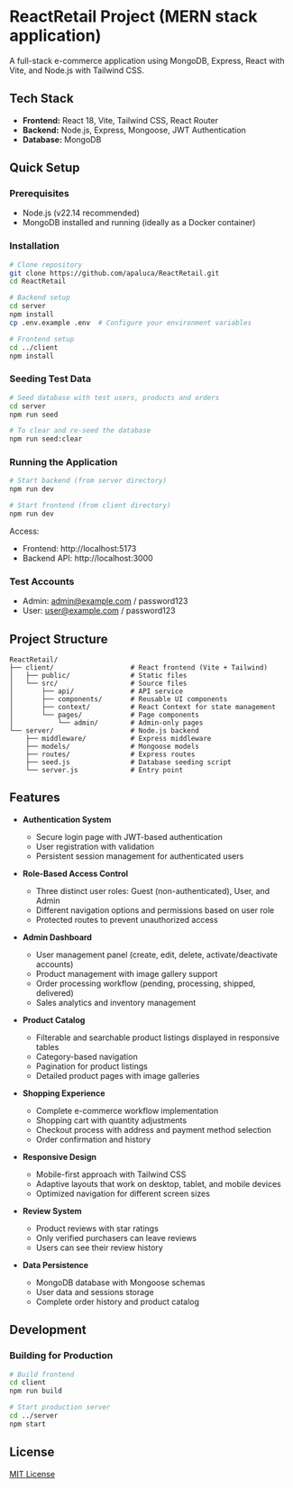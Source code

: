 # ReactRetail Project (MERN stack application)

A full-stack e-commerce application using MongoDB, Express, React with Vite, and Node.js with Tailwind CSS.

## Tech Stack

- **Frontend:** React 18, Vite, Tailwind CSS, React Router
- **Backend:** Node.js, Express, Mongoose, JWT Authentication
- **Database:** MongoDB

## Quick Setup

### Prerequisites
- Node.js (v22.14 recommended)
- MongoDB installed and running (ideally as a Docker container)

### Installation

```bash
# Clone repository
git clone https://github.com/apaluca/ReactRetail.git
cd ReactRetail

# Backend setup
cd server
npm install
cp .env.example .env  # Configure your environment variables

# Frontend setup
cd ../client
npm install
```

### Seeding Test Data
```bash
# Seed database with test users, products and orders
cd server
npm run seed

# To clear and re-seed the database
npm run seed:clear
```

### Running the Application

```bash
# Start backend (from server directory)
npm run dev

# Start frontend (from client directory)
npm run dev
```

Access:
- Frontend: http://localhost:5173
- Backend API: http://localhost:3000

### Test Accounts
- Admin: admin@example.com / password123
- User: user@example.com / password123

## Project Structure

```
ReactRetail/
├── client/                   # React frontend (Vite + Tailwind)
│   ├── public/               # Static files
│   └── src/                  # Source files
│       ├── api/              # API service
│       ├── components/       # Reusable UI components
│       ├── context/          # React Context for state management
│       └── pages/            # Page components
│           └── admin/        # Admin-only pages
└── server/                   # Node.js backend
    ├── middleware/           # Express middleware
    ├── models/               # Mongoose models
    ├── routes/               # Express routes
    ├── seed.js               # Database seeding script
    └── server.js             # Entry point
```

## Features

- **Authentication System**
  - Secure login page with JWT-based authentication 
  - User registration with validation
  - Persistent session management for authenticated users

- **Role-Based Access Control**
  - Three distinct user roles: Guest (non-authenticated), User, and Admin
  - Different navigation options and permissions based on user role
  - Protected routes to prevent unauthorized access

- **Admin Dashboard**
  - User management panel (create, edit, delete, activate/deactivate accounts)
  - Product management with image gallery support
  - Order processing workflow (pending, processing, shipped, delivered)
  - Sales analytics and inventory management

- **Product Catalog**
  - Filterable and searchable product listings displayed in responsive tables
  - Category-based navigation
  - Pagination for product listings
  - Detailed product pages with image galleries

- **Shopping Experience**
  - Complete e-commerce workflow implementation
  - Shopping cart with quantity adjustments
  - Checkout process with address and payment method selection
  - Order confirmation and history

- **Responsive Design**
  - Mobile-first approach with Tailwind CSS
  - Adaptive layouts that work on desktop, tablet, and mobile devices
  - Optimized navigation for different screen sizes

- **Review System**
  - Product reviews with star ratings
  - Only verified purchasers can leave reviews
  - Users can see their review history

- **Data Persistence**
  - MongoDB database with Mongoose schemas
  - User data and sessions storage
  - Complete order history and product catalog

## Development

### Building for Production
```bash
# Build frontend
cd client
npm run build

# Start production server
cd ../server
npm start
```

## License

[MIT License](LICENSE)